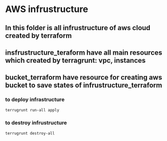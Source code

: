 # AWS infrustructure
## In this folder is all infrustructure of aws cloud created by terraform
## insfrustructure_teraform have all main resources which created by terragrunt: vpc, instances
## bucket_terraform have resource for creating aws bucket to save states of infrustructure_terraform
### to deploy infrastructure
```bash
terrugrunt run-all apply
```
### to destroy infrustructure
```bash
terrugrunt destroy-all
```
